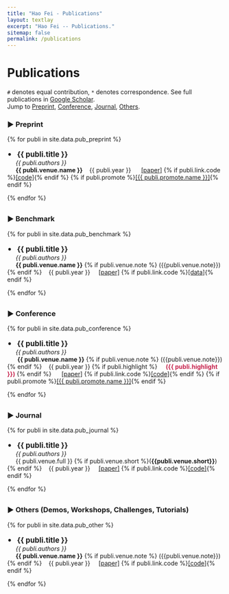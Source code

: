 ```yaml
---
title: "Hao Fei - Publications"
layout: textlay
excerpt: "Hao Fei -- Publications."
sitemap: false
permalink: /publications
---
```



# Publications


`#` denotes equal contribution, `*` denotes correspondence.
See full publications in [Google Scholar](https://scholar.google.com/citations?user=YGDX46AAAAAJ). <br>
Jump to [Preprint](#preprint), [Conference](#conference), [Journal](#journal), [Others](#others).


<div style="margin-top: 20px"></div>

### &#9654; Preprint<a name="preprint" />

{% for publi in site.data.pub_preprint %}

  <span style="font-size: 20px;">&#8226;</span> &nbsp; <strong style="font-size: 17px;">{{ publi.title }}</strong> <br/>
  &nbsp;&nbsp;&nbsp;&nbsp;&nbsp;<em>{{ publi.authors }} </em><br />
  &nbsp;&nbsp;&nbsp;&nbsp;&nbsp;<strong>{{ publi.venue.name }}</strong> &nbsp;&nbsp; {{ publi.year }} &nbsp;&nbsp;&nbsp;&nbsp; <a href="{{ publi.link.paper }}">\[paper\]</a>&nbsp;{% if publi.link.code %}<a href="{{ publi.link.code }}">\[code\]</a>{% endif %}&nbsp;{% if publi.promote %}<a href="{{ publi.promote.link }}">\[{{ publi.promote.name }}\]</a>{% endif %}

{% endfor %}




<div style="margin-top: 30px"></div>

### &#9654; Benchmark<a name="benchmark" />


{% for publi in site.data.pub_benchmark %}

  <span style="font-size: 20px;">&#8226;</span> &nbsp; <strong style="font-size: 17px;">{{ publi.title }}</strong> <br/>
  &nbsp;&nbsp;&nbsp;&nbsp;&nbsp;<em>{{ publi.authors }} </em><br />
  &nbsp;&nbsp;&nbsp;&nbsp;&nbsp;<strong>{{ publi.venue.name }}</strong> {% if publi.venue.note %} ({{publi.venue.note}}){% endif %} &nbsp;&nbsp; {{ publi.year }}&nbsp;&nbsp;&nbsp;&nbsp;
  <a href="{{ publi.link.paper }}">\[paper\]</a>&nbsp;{% if publi.link.code %}<a href="{{ publi.link.code }}">\[data\]</a>{% endif %}

{% endfor %}






<div style="margin-top: 30px"></div>


### &#9654; Conference<a name="conference" />

{% for publi in site.data.pub_conference %}

  <span style="font-size: 20px;">&#8226;</span> &nbsp; <strong style="font-size: 17px;">{{ publi.title }}</strong> <br/>
  &nbsp;&nbsp;&nbsp;&nbsp;&nbsp;<em>{{ publi.authors }} </em><br />
  &nbsp;&nbsp;&nbsp;&nbsp;&nbsp; <strong>{{ publi.venue.name }}</strong>     {% if publi.venue.note %} ({{publi.venue.note}}){% endif %} &nbsp;&nbsp; {{ publi.year }} 
 {% if publi.highlight %}&nbsp;&nbsp;&nbsp;&nbsp;   <strong style="color:#C7254E;">({{ publi.highlight }})</strong>  {% endif %} &nbsp;&nbsp;&nbsp;&nbsp; <a href="{{ publi.link.paper }}">\[paper\]</a>&nbsp;{% if publi.link.code %}<a href="{{ publi.link.code }}">\[code\]</a>{% endif %}&nbsp;{% if publi.promote %}<a href="{{ publi.promote.link }}">\[{{ publi.promote.name }}\]</a>{% endif %}

{% endfor %}





<div style="margin-top: 30px"></div>

### &#9654; Journal<a name="journal" />

{% for publi in site.data.pub_journal %}

  <span style="font-size: 20px;">&#8226;</span> &nbsp; <strong style="font-size: 17px;">{{ publi.title }}</strong> <br/>
  &nbsp;&nbsp;&nbsp;&nbsp;&nbsp;<em>{{ publi.authors }} </em><br />
  &nbsp;&nbsp;&nbsp;&nbsp;&nbsp;{{ publi.venue.full }} {% if publi.venue.short %}(<strong>{{publi.venue.short}}</strong>){% endif %} &nbsp;&nbsp; {{ publi.year }}&nbsp;&nbsp;&nbsp;&nbsp;
  <a href="{{ publi.link.paper }}">\[paper\]</a>&nbsp;{% if publi.link.code %}<a href="{{ publi.link.code }}">\[code\]</a>{% endif %}

{% endfor %}






<div style="margin-top: 30px"></div>

### &#9654; Others (Demos, Workshops, Challenges, Tutorials)<a name="others" />


{% for publi in site.data.pub_other %}

  <span style="font-size: 20px;">&#8226;</span> &nbsp; <strong style="font-size: 17px;">{{ publi.title }}</strong> <br/>
  &nbsp;&nbsp;&nbsp;&nbsp;&nbsp;<em>{{ publi.authors }} </em><br />
  &nbsp;&nbsp;&nbsp;&nbsp;&nbsp;<strong>{{ publi.venue.name }}</strong> {% if publi.venue.note %} ({{publi.venue.note}}){% endif %} &nbsp;&nbsp; {{ publi.year }}&nbsp;&nbsp;&nbsp;&nbsp;
  <a href="{{ publi.link.paper }}">\[paper\]</a>&nbsp;{% if publi.link.code %}<a href="{{ publi.link.code }}">\[code\]</a>{% endif %}

{% endfor %}



